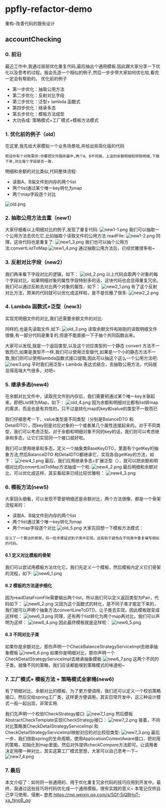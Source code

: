 # ppfly-refactor-demo
重构-改善代码的既有设计
## accountChecking

### 0. 前沿
最近工作中,我通过层层优化重复代码,最后抽出个通用模板.因此跟大家分享一下优化以及思考的过程。我会先造一个相似的例子,然后一步步带大家如何优化哈,看完一定会有帮助的。
优化前的例子
* 第一步优化：抽取公用方法
* 第二步优化：反射对比字段
* 第三步优化：泛型+ lambda 函数式
* 第四步优化：继承多态
* 第五步优化：模板方法成型
* 大功告成: 策略模式+工厂模式+模板方法模式

### 1. 优化前的例子（old）
在这里,我先给大家模拟一个业务场景哈,并给出些简化版的代码

`假设你有个对账需求:你要把文件服务器中,两个A、B不同端，上送的余额明细和转账明细,下载下来,对比每个字段是否一致.`

明细和余额的对比类似,代码整体流程:

* 读取A、B端文件到内存的两个list
* 两个list通过某个唯一key转化为map
* 两个map字段逐个对比

![old.png](old.png)

### 2. 抽取公用方法去重（new1）
大家仔细看以上明细对比的例子,发现了重复代码:
![new1-1.png](new1_1.png)
我们可以抽取一个公用方法去优化它,比如抽取个读取文件的公用方法 readFile:
![new1-2.png](new1_2.png)
同理，这块代码也是重复了:
![new1_3.png](new1_3.png)
我们也可以抽个公用方法:convertListToMap
![new1_4.png](new1_4.png)
通过抽取公用方法后，已经优雅很多啦~

### 3. 反射对比字段（new2）
我们再来看下字段对比的逻辑，如下：
![old_2.png](old_2.png)
以上代码会取两个对象的每个字段对比，如果明细对象的属性字段特别多的话，这块代码也会显得重复冗余。我们可以通过反射去对比两个对象的属性，如下：
![new2_1.png](new2_1.png)
有了这个反射对比方法，原来的代码就可以优化成这样啦，是不是优雅了很多:
![new2_2.png](new2_2.png)

### 4. Lambda 函数式+泛型（new3）
实现完明细文件的对比,我们还需要余额文件的对比:

同样的,也是先读取文件,如下:
![old_3.png](old_3.png)
读取余额文件和刚刚的读取明细文件很像,有一部分代码是重复的,但是不能直接一下子抽个共同函数出来。

大家可以发现,就是一个返回类型,以及这个对应类型的一个静态 convert 方法不一致而已,如果是类型不一样,我们可以使用泛型替代,如果是一个小的静态方法不一致,我们则可以使用lambda函数式接口提取,因此可以抽这个这么一个公用方法吧:
![new3.png](new3.png)
平时我们用泛型+ Lambda 表达式结合，去抽取公用方法，代码就显得高端大气很多，对吧~

### 5. 继承多态(new4)
在余额对比文件中，读取完文件到内存后，我们需要把通过某个唯一key关联起来，即把List转为Map，如下：
![old_4.png](old_4.png)
因为余额和明细对比都有list转map的需求，而且也是有共性的，只不过是转化map的key和value的类型不一致而已

我们仔细思考一下，value类型是不同类型（分别是BalanceDTO 和 DetailDTO），而key则是对应对象的一个或者某几个属性连接起来的。对于不同类型，我们可以考虑泛型。对于余额和明细对象不同的key的话，我们则可以考虑继承和多态，让它们实现同一个接口就好啦。

我们可以使用继承和多态，定义一个抽象类BaseKeyDTO，里面有个getKey的抽象方法,然后BalanceDTO 和DetailDTO都继承它，实现各自getKey的方法，如下：
![new4_1.png](new4_1.png)
最后，我们应用继承多态+扩展泛型（<T extends BaseDTO>），就可以把余额和明细对比的convertListToMap方法抽成一个啦:
![new4_2.png](new4_2.png)
最后明细和余额对比，可以优化成这样，其实看起来已经比较优雅啦：
![new4_3.png](new4_3.png)

### 6. 模板方法(new5)
大家回头细看，可以发现不管是明细还是余额对比，两个方法很像，都是一个骨架流程来的：

* 读取A、B端文件到内存的两个list
* 两个list通过某个唯一key转化为map
* 两个map字段逐个对比
![old_5.png](old_5.png)
大家先回想一下模板方法模式：

`定义了一个算法的骨架，将一些步骤延迟到子类中实现。这有助于避免在不同类中重复编写相似的代码。`
#### 6.1 定义对比模板的骨架
我们可以尝试用模板方法优化它。我们先定义一个模板，然后模板内定义它们骨架的流程，如下:
![new6_1.png](new6_1.png)
#### 6.2 模板的方法逐步细化
因为readDataFromFile需要输出两个list，所以我们可以定义返回类型为Pair，代码如下：
![new6_2.png](new6_2.png)
又因为这个函数式的转化，是不同子类才能定下来的，我们就可以声明个抽象方法convertLineToDTD，让子类去实现。因此模板就变成这样啦：
![new6_3.png](new6_3.png)
同理，还有两个list转化为两个map再对比，我们可以声明为这样：
![new6_4.png](new6_4.png)
因此最终模板就是这样啦：
![new6_5.png](new6_5.png)
#### 6.3 不同对比子类
如果你是余额对比，那你声明一个CheckBalanceStrategyServiceImpl去继承抽象模板
![new6_6.png](new6_6.png)
如果你是明细对比，那你声明一个CheckDetailStrategyServiceImpl去继承抽象模板
![new6_7.png](new6_7.png)
这两个不同的子类，就像不同的策略，我们应该都能嗅到策略模式的味道啦~

### 7. 工厂模式+ 模板方法 + 策略模式全家桶(new6)
有了明细对比、余额对比的模板，为了更方便调用，我们还可以定义一个校验策略接口，然后交给spring工厂类，这样更方便调用。其实日常开发中，这三种设计模式一般一起出现，非常实用.

我们先声明一个校验ICheckStrategy接口:
![new7_1.png](new7_1.png)
然后模板AbstractCheckTemplate实现ICheckStrategy接口：
![new7_2.png](new7_2.png)
接着，不同对比策略类CheckDetailStrategyServiceImpl 和CheckDetailStrategyServiceImpl映射对应的对比校验类型:
![new7_3.png](new7_3.png)
最后一步，我们借助spring的生命周期，使用ApplicationContextAware接口，把对用的策略，初始化到map里面。然后对外提供checkCompare方法即可。让调用者决定用哪一种对比，其实这算工厂模式思想，大家可以自己思考一下~
![new7_4.png](new7_4.png)

### 7. 最后
本文介绍了：如何将一些通用的、用于优化重复冗余代码的技巧应用到开发中。最终，我通过这些技巧将代码优化成一个通用模板。很有实践的意义~
本笔记仅供自己学习使用，侵删~
[参考](https://mp.weixin.qq.com/s/5Gf-5jQBHuT-xa_NnoB_qg):https://mp.weixin.qq.com/s/5Gf-5jQBHuT-xa_NnoB_qg
